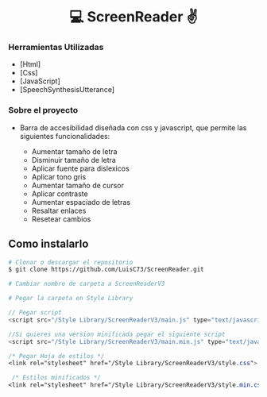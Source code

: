 
<h1 align="center">💻 ScreenReader ✌</h1>

### Herramientas Utilizadas

- [Html]
- [Css]
- [JavaScript]
- [SpeechSynthesisUtterance]

### Sobre el proyecto

- Barra de accesibilidad diseñada con css y javascript, que permite las siguientes funcionalidades:

    * Aumentar tamaño de letra <br>
    * Disminuir tamaño de letra <br>
    * Aplicar fuente para dislexicos <br>
    * Aplicar tono gris <br>
    * Aumentar tamaño de cursor <br>
    * Aplicar contraste <br>
    * Aumentar espaciado de letras <br>
    * Resaltar enlaces <br>
    * Resetear cambios


## Como instalarlo

```bash
# Clonar o descargar el repositorio
$ git clone https://github.com/LuisC73/ScreenReader.git

# Cambiar nombre de carpeta a ScreenReaderV3

# Pegar la carpeta en Style Library

```

```javascript
// Pegar script 
<script src="/Style Library/ScreenReaderV3/main.js" type="text/javascript"></script>

//Si quieres una version minificada pegar el siguiente script
<script src="/Style Library/ScreenReaderV3/main.min.js" type="text/javascript"></script>
```

```css
/* Pegar Hoja de estilos */
<link rel="stylesheet" href="/Style Library/ScreenReaderV3/style.css">

 /* Estilos minificados */
<link rel="stylesheet" href="/Style Library/ScreenReaderV3/style.min.css">
```
